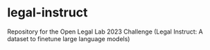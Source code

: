 # legal-instruct
Repository for the Open Legal Lab 2023 Challenge (Legal Instruct: A dataset to finetune large language models)
